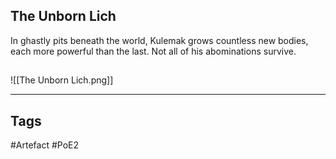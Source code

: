 ## The Unborn Lich
In ghastly pits beneath the world,
Kulemak grows countless new bodies,
each more powerful than the last.
Not all of his abominations survive.
##
![[The Unborn Lich.png]]

---
## Tags
#Artefact
#PoE2